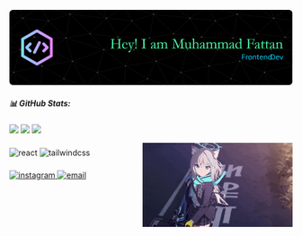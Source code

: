![Muhammad Fattan](github-header-image.png)



##### 📊 GitHub Stats:
![](https://github-readme-stats.vercel.app/api?username=MuhammadFattan&theme=aura&hide_border=false&include_all_commits=true&count_private=true)
![](https://nirzak-streak-stats.vercel.app/?user=MuhammadFattan&theme=aura&hide_border=false)
![](https://github-readme-stats.vercel.app/api/top-langs/?username=MuhammadFattan&theme=aura&hide_border=false&include_all_commits=true&count_private=true&layout=compact)

<img align="right" height="150" src="Girl Manga GIF.gif"  />

###

<div align="left">
  <img src="https://img.shields.io/badge/react-%2320232a.svg?style=for-the-badge&logo=react&logoColor=white" height="35" alt="react" />
  <img src="https://img.shields.io/badge/tailwindcss-%2338B2AC.svg?style=flat&logo=tailwind-css&logoColor=white" height="35" alt="tailwindcss"  />
</div>

###

<div align="left">  
  <a href="https://instagram.com/fxttanar2209_">
    <img src="https://img.shields.io/badge/Instagram-%23E4405F.svg?logo=Instagram&logoColor=white" height="30" alt="instagram"  />
  </a>
  
  <a href="mailto:fattanar84@gmail.com">
    <img src="https://img.shields.io/badge/Email-D14836?logo=gmail&logoColor=white" height="30" alt="email"  />
  </a>
</div>

###
